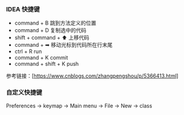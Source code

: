 ### IDEA 快捷键

* command + B 跳到方法定义的位置
* command + D 复制选中的代码
* shift + command + ⬆ 上移代码
* command + ➡ 移动光标到代码所在行末尾
* ctrl + R run 
* command + K commit
* command + shift + K push

参考链接：[https://www.cnblogs.com/zhangpengshou/p/5366413.html]

### 自定义快捷键  
Preferences -> keymap -> Main menu -> File -> New -> class  
![]()